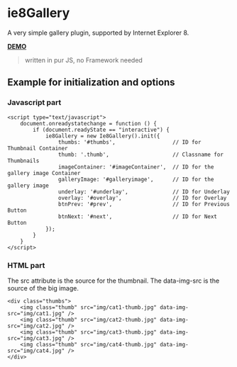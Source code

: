 # ie8Gallery

A very simple gallery plugin, supported by Internet Explorer 8.

**[DEMO](https://ie8gallery.herokuapp.com/)**

>written in pur JS, no Framework needed

## Example for initialization and options

### Javascript part
```
<script type="text/javascript">  
    document.onreadystatechange = function () {  
        if (document.readyState == "interactive") {  
            ie8Gallery = new Ie8Gallery().init({  
                thumbs: '#thumbs',                  // ID for Thumbnail Container  
                thumb: '.thumb',                    // Classname for Thumbnails  
                imageContainer: '#imageContainer',  // ID for the gallery image Container  
                galleryImage: '#galleryimage',      // ID for the gallery image  
                underlay: '#underlay',              // ID for Underlay  
                overlay: '#overlay',                // ID for Overlay  
                btnPrev: '#prev',                   // ID for Previous Button  
                btnNext: '#next',                   // ID for Next Button  
            });  
        }  
    }  
</script>
```

### HTML part
The src attribute is the source for the thumbnail. The data-img-src is the source of the big image.

```
<div class="thumbs">  
    <img class="thumb" src="img/cat1-thumb.jpg" data-img-src="img/cat1.jpg" />  
    <img class="thumb" src="img/cat2-thumb.jpg" data-img-src="img/cat2.jpg" />  
    <img class="thumb" src="img/cat3-thumb.jpg" data-img-src="img/cat3.jpg" />  
    <img class="thumb" src="img/cat4-thumb.jpg" data-img-src="img/cat4.jpg" />  
</div>
```